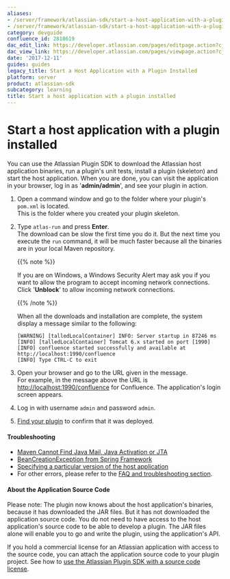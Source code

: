 ```yaml
---
aliases:
- /server/framework/atlassian-sdk/start-a-host-application-with-a-plugin-installed-2818619.html
- /server/framework/atlassian-sdk/start-a-host-application-with-a-plugin-installed-2818619.md
category: devguide
confluence_id: 2818619
dac_edit_link: https://developer.atlassian.com/pages/editpage.action?cjm=wozere&pageId=2818619
dac_view_link: https://developer.atlassian.com/pages/viewpage.action?cjm=wozere&pageId=2818619
date: '2017-12-11'
guides: guides
legacy_title: Start a Host Application with a Plugin Installed
platform: server
product: atlassian-sdk
subcategory: learning
title: Start a host application with a plugin installed
---
```

# Start a host application with a plugin installed

You can use the Atlassian Plugin SDK to download the Atlassian host application binaries, run a plugin's unit tests, install a plugin (skeleton) and start the host application. When you are done, you can visit the application in your browser, log in as '**admin/admin**', and see your plugin in action.

1.  Open a command window and go to the folder where your plugin's `pom.xml` is located.  
    This is the folder where you created your plugin skeleton.
2.  Type `atlas-run` and press **Enter**.  
    The download can be slow the first time you do it. But the next time you execute the `run` command, it will be much faster because all the binaries are in your local Maven repository.

    {{% note %}}

    If you are on Windows, a Windows Security Alert may ask you if you want to allow the program to accept incoming network connections. Click '**Unblock**' to allow incoming network connections.

    {{% /note %}}

    When all the downloads and installation are complete, the system display a message similar to the following:

    ``` text
    [WARNING] [talledLocalContainer] INFO: Server startup in 87246 ms
    [INFO] [talledLocalContainer] Tomcat 6.x started on port [1990]
    [INFO] confluence started successfully and available at http://localhost:1990/confluence
    [INFO] Type CTRL-C to exit
    ```

3.  Open your browser and go to the URL given in the message.  
    For example, in the message above the URL is <a href="http://localhost:1990/confluence" class="uri external-link">http://localhost:1990/confluence</a> for Confluence. The application's login screen appears.
4.  Log in with username `admin` and password `admin`.
5.  [Find your plugin](/server/framework/atlassian-sdk/finding-your-plugin-in-the-host-application) to confirm that it was deployed.

#### Troubleshooting

-   [Maven Cannot Find Java Mail, Java Activation or JTA](/server/framework/atlassian-sdk/maven-cannot-find-java-mail-java-activation-or-jta)
-   [BeanCreationException from Spring Framework](/server/framework/atlassian-sdk/beancreationexception-from-spring-framework)
-   [Specifying a particular version of the host application](/server/framework/atlassian-sdk/specifying-a-particular-version-of-the-host-application-2818657.html)
-   For other errors, please refer to the [FAQ and troubleshooting section](/server/framework/atlassian-sdk/atlassian-plugin-sdk-faq).

#### About the Application Source Code

Please note: The plugin now knows about the host application's binaries, because it has downloaded the JAR files. But it has not downloaded the application source code. You do not need to have access to the host application's source code to be able to develop a plugin. The JAR files alone will enable you to go and write the plugin, using the application's API.

If you hold a commercial license for an Atlassian application with access to the source code, you can attach the application source code to your plugin project. See how to [use the Atlassian Plugin SDK with a source code license](/server/framework/atlassian-sdk/using-the-atlassian-plugin-sdk-with-a-source-code-license-2818656.html).































































































































































































































































































































